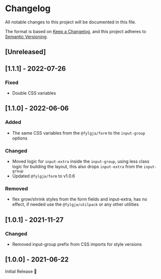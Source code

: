 # Changelog
All notable changes to this project will be documented in this file.

The format is based on [Keep a Changelog](https://keepachangelog.com/en/1.0.0/),
and this project adheres to [Semantic Versioning](https://semver.org/spec/v2.0.0.html).

## [Unreleased]

## [1.1.1] - 2022-07-26
### Fixed
- Double CSS variables

## [1.1.0] - 2022-06-06
### Added
- The same CSS variables from the `@fylgja/form` to the `input-group` options

### Changed
- Moved logic for `input-extra` inside the `input-group`,
  using less class logic for building the layout,
  this also drops `input-extra` from the `input-group`
- Updated `@fylgja/form` to v1.0.6

### Removed
- flex grow/shrink styles from the form fields and input-extra,
  has no effect,
  if needed use the `@fylgja/utilpack` or any other utilities

## [1.0.1] - 2021-11-27
### Changed
- Removed input-group prefix from CSS imports for style versions

## [1.0.0] - 2021-06-22
Initial Release 🎉
